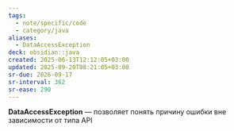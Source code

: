```yaml
---
tags:
  - note/specific/code
  - category/java
aliases:
  - DataAccessException
deck: obsidian::java
created: 2025-06-13T12:12:05+03:00
updated: 2025-09-20T08:21:05+03:00
sr-due: 2026-09-17
sr-interval: 362
sr-ease: 290
---
```


**DataAccessException**
—
позволяет понять причину ошибки вне зависимости от типа API
